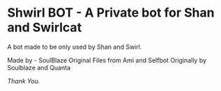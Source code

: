 # Shwirl BOT - A Private bot for Shan and Swirlcat

A bot made to be only used by Shan and Swirl.

Made by - SoulBlaze
Original Files from Ami and Selfbot
Originally by Soulblaze and Quanta



*Thank You.*
